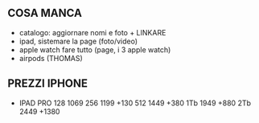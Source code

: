 ## COSA MANCA

- catalogo: aggiornare nomi e foto + LINKARE
- ipad, sistemare la page (foto/video)
- apple watch fare tutto (page, i 3 apple watch)
- airpods (THOMAS)





## PREZZI IPHONE 


-  IPAD PRO
128 1069
256 1199 +130
512 1449 +380
1Tb 1949 +880
2Tb 2449 +1380








